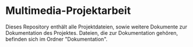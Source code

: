 # Multimedia-Projektarbeit

Dieses Repository enthält alle Projektdateien, sowie weitere Dokumente zur Dokumentation des Projektes.
Dateien, die zur Dokumentation gehören, befinden sich im Ordner "Dokumentation". 

